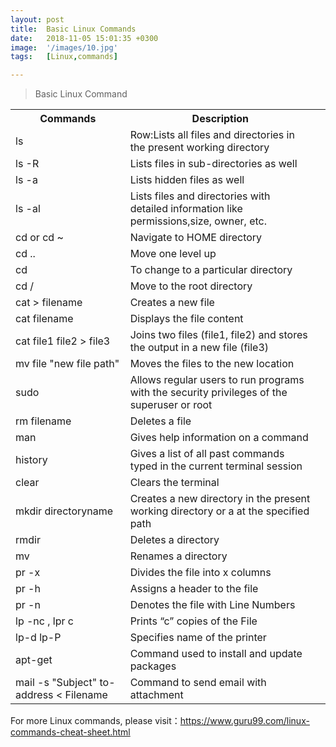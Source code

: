 ```yaml
---
layout: post
title:  Basic Linux Commands
date:   2018-11-05 15:01:35 +0300
image:  '/images/10.jpg'
tags:   [Linux,commands]

---
```

>Basic Linux Command
<div class="table-container">
  <table>
    <tr><th>Commands</th><th>Description</th></tr>
    <tr><td>ls</td><td>Row:Lists all files and directories in the present working directory</td></tr>
    <tr><td>ls -R</td><td>Lists files in sub-directories as well</td></tr>
    <tr><td>ls -a</td><td>Lists hidden files as well</td></tr>
    <tr><td>ls -al</td><td>Lists files and directories with detailed information like permissions,size, owner, etc.</td></tr>
    <tr><td>cd or cd ~</td><td>Navigate to HOME directory</td></tr>
    <tr><td>cd ..</td><td>Move one level up</td></tr>
    <tr><td>cd</td><td>To change to a particular directory</td></tr>
    <tr><td>cd /</td><td>Move to the root directory</td></tr>
    <tr><td>cat > filename</td><td>Creates a new file</td></tr>
    <tr><td>cat filename</td><td>Displays the file content</td></tr>
    <tr><td>cat file1 file2 > file3</td><td>Joins two files (file1, file2) and stores the output in a new file (file3)</td></tr>
    <tr><td>mv file "new file path"</td><td>Moves the files to the new location</td></tr>
    <tr><td>sudo</td><td>Allows regular users to run programs with the security privileges of the superuser or root</td></tr>
    <tr><td>rm filename</td><td>Deletes a file</td></tr>
    <tr><td>man</td><td>Gives help information on a command</td></tr>
    <tr><td>history</td><td>Gives a list of all past commands typed in the current terminal session</td></tr>
    <tr><td>clear</td><td>Clears the terminal<td></tr>
    <tr><td>mkdir directoryname</td><td>Creates a new directory in the present working directory or a at the specified path</td></tr>
    <tr><td>rmdir</td><td>Deletes a directory</td></tr>
    <tr><td>mv</td><td>Renames a directory</td></tr>
    <tr><td>pr -x</td><td>Divides the file into x columns</td></tr>
    <tr><td>pr -h</td><td>Assigns a header to the file</td></tr>
    <tr><td>pr -n</td><td>Denotes the file with Line Numbers</td></tr>
    <tr><td>lp -nc , lpr c</td><td>	Prints “c” copies of the File</td></tr>
    <tr><td>lp-d lp-P</td><td>Specifies name of the printer</td></tr>
    <tr><td>apt-get</td><td>Command used to install and update packages</td></tr>
    <tr><td>mail -s "Subject" to-address < Filename</td><td>Command to send email with attachment</td></tr>
  </table>
</div>



For more Linux commands, please visit：https://www.guru99.com/linux-commands-cheat-sheet.html